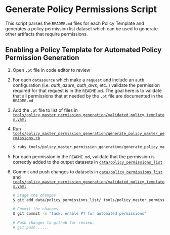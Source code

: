 # Generate Policy Permissions Script

This script parses the `README.md` files for each Policy Template and generates a policy permission list dataset which can be used to generate other artifacts that require permissions.

## Enabling a Policy Template for Automated Policy Permission Generation

1. Open `.pt` file in code editor to review

1. For each `datasource` which make a `request` and include an `auth` configuration (i.e. *auth_azure*, *auth_aws*, etc..) validate the permission required for that request is in the `README.md`.  The goal here is to validate that all permissions that at needed by the `.pt` file are documented in the `README.md`

1. Add the `.pt` file to list of files in [`tools/policy_master_permission_generation/validated_policy_templates.yaml`](./validated_policy_templates.yaml)

1. Run [`tools/policy_master_permission_generation/generate_policy_master_permissions.rb`](./generate_policy_master_permissions.rb)

   ```sh
   $ ruby tools/policy_master_permission_generation/generate_policy_master_permissions.rb
   ```

1. For each permission in the `README.md`, validate that the permission is correctly added to the output datasets in [`data/policy_permissions_list`](../../data/policy_permissions_list)

1. Commit and push changes to datasets in [`data/policy_permissions_list`](../../data/policy_permissions_list) and [`tools/policy_master_permission_generation/validated_policy_templates.yaml`](./validated_policy_templates.yaml)

   ```sh
   # Stage the changes
   $ git add data/policy_permissions_list/ tools/policy_master_permission_generation/validated_policy_templates.yaml

   # Commit the changes
   $ git commit -m "task: enable PT for automated permissions"

   # Push changes to github for review;
   # git push .....
   ```
